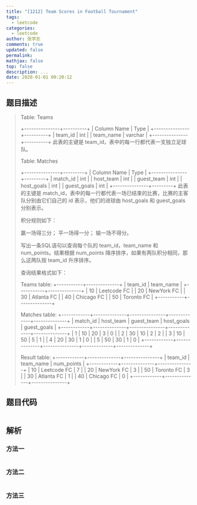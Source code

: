 ```yaml
---
title: "[1212] Team Scores in Football Tournament"
tags:
  - leetcode
categories:
  - leetcode
author: 张学志
comments: true
updated: false
permalink:
mathjax: false
top: false
description: ...
date: 2020-01-01 00:20:12
---
```


## 题目描述

> Table: Teams 
> 
> 
> +---------------+----------+
> | Column Name   | Type     |
> +---------------+----------+
> | team_id       | int      |
> | team_name     | varchar  |
> +---------------+----------+
> 此表的主键是 team_id，表中的每一行都代表一支独立足球队。
> 
> 
> Table: Matches 
> 
> 
> +---------------+---------+
> | Column Name   | Type    |
> +---------------+---------+
> | match_id      | int     |
> | host_team     | int     |
> | guest_team    | int     | 
> | host_goals    | int     |
> | guest_goals   | int     |
> +---------------+---------+
> 此表的主键是 match_id，表中的每一行都代表一场已结束的比赛，比赛的主客队分别由它们自己的 id 表示，他们的进球由 host_goals 和 guest_goals 分别表示。
> 
> 
> 
> 
> 积分规则如下： 
> 
> 
> 赢一场得三分； 
> 平一场得一分； 
> 输一场不得分。 
> 
> 
> 写出一条SQL语句以查询每个队的 team_id，team_name 和 num_points。结果根据 num_points 降序排序，如果有两队积分相同，那么这两队按 team_id 升序排序。 
> 
> 查询结果格式如下： 
> 
> 
> Teams table:
> +-----------+--------------+
> | team_id   | team_name    |
> +-----------+--------------+
> | 10        | Leetcode FC  |
> | 20        | NewYork FC   |
> | 30        | Atlanta FC   |
> | 40        | Chicago FC   |
> | 50        | Toronto FC   |
> +-----------+--------------+
> 
> Matches table:
> +------------+--------------+---------------+-------------+--------------+
> | match_id   | host_team    | guest_team    | host_goals  | guest_goals  |
> +------------+--------------+---------------+-------------+--------------+
> | 1          | 10           | 20            | 3           | 0            |
> | 2          | 30           | 10            | 2           | 2            |
> | 3          | 10           | 50            | 5           | 1            |
> | 4          | 20           | 30            | 1           | 0            |
> | 5          | 50           | 30            | 1           | 0            |
> +------------+--------------+---------------+-------------+--------------+
> 
> Result table:
> +------------+--------------+---------------+
> | team_id    | team_name    | num_points    |
> +------------+--------------+---------------+
> | 10         | Leetcode FC  | 7             |
> | 20         | NewYork FC   | 3             |
> | 50         | Toronto FC   | 3             |
> | 30         | Atlanta FC   | 1             |
> | 40         | Chicago FC   | 0             |
> +------------+--------------+---------------+
> 
> 

## 题目代码

```cpp

```

## 解析

### 方法一

```cpp

```

### 方法二

```cpp

```

### 方法三

```cpp

```

